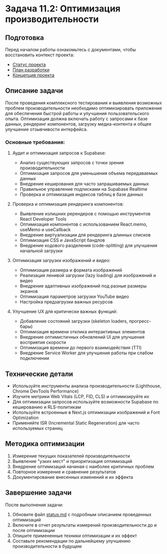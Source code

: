# Задача 11.2: Оптимизация производительности

## Подготовка
Перед началом работы ознакомьтесь с документами, чтобы восстановить контекст проекта:
- [Статус проекта](../docs/status.md)
- [План разработки](../docs/development-plan.md)
- [Концепция проекта](../docs/bizlevel-concept.md)

## Описание задачи
После проведения комплексного тестирования и выявления возможных проблем производительности необходимо оптимизировать приложение для обеспечения быстрой работы и улучшения пользовательского опыта. Оптимизация должна включать работу с запросами к базе данных, рендеринг компонентов, загрузку медиа-контента и общее улучшение отзывчивости интерфейса.

### Основные требования:
1. Аудит и оптимизация запросов к Supabase:
   - Анализ существующих запросов с точки зрения производительности
   - Оптимизация запросов для уменьшения объема передаваемых данных
   - Внедрение кеширования для часто запрашиваемых данных
   - Правильное управление подписками на Supabase Realtime
   - Проверка и оптимизация индексов таблиц в базе данных

2. Проверка и оптимизация рендеринга компонентов:
   - Выявление излишних ререндеров с помощью инструментов React Developer Tools
   - Оптимизация компонентов с использованием React.memo, useMemo и useCallback
   - Внедрение виртуализации для рендеринга длинных списков
   - Оптимизация CSS и JavaScript бандлов
   - Внедрение кодового разделения (code-splitting) для улучшения начальной загрузки

3. Оптимизация загрузки изображений и видео:
   - Оптимизация размера и формата изображений
   - Реализация ленивой загрузки (lazy loading) для изображений и видео
   - Внедрение адаптивных изображений под разные размеры экранов
   - Оптимизация параметров загрузки YouTube видео
   - Настройка предзагрузки важных ресурсов

4. Улучшение UX для критически важных функций:
   - Добавление состояний загрузки (skeleton loaders, прогресс-бары)
   - Оптимизация времени отклика интерактивных элементов
   - Внедрение оптимистичных обновлений UI для улучшения восприятия скорости
   - Оптимизация времени до первого взаимодействия (TTI)
   - Внедрение Service Worker для улучшения работы при слабом подключении

## Технические детали
- Используйте инструменты анализа производительности (Lighthouse, Chrome DevTools Performance)
- Изучите метрики Web Vitals (LCP, FID, CLS) и оптимизируйте их
- Для оптимизации запросов используйте возможности Supabase по кешированию и RLS-политикам
- Используйте встроенные в Next.js оптимизации изображений и Font Optimization
- Применяйте ISR (Incremental Static Regeneration) для часто используемых страниц

## Методика оптимизации
1. Измерение текущих показателей производительности
2. Выявление "узких мест" и приоритизация оптимизаций
3. Внедрение оптимизаций начиная с наиболее критичных проблем
4. Повторное измерение и сравнение результатов
5. Документирование внесенных изменений и их эффекта

## Завершение задачи
После выполнения задачи:
1. Обновите файл [status.md](../docs/status.md) с подробным описанием проведенных оптимизаций
2. Включите в отчет результаты измерений производительности до и после оптимизации
3. Опишите примененные техники оптимизации и их эффект
4. Составьте рекомендации по дальнейшему улучшению производительности в будущем 
